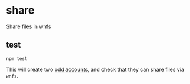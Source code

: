 # share 

Share files in wnfs

## test

```
npm test
```

This will create two [odd accounts](https://github.com/oddsdk/ts-odd), and check that they can share files via `wnfs`.
